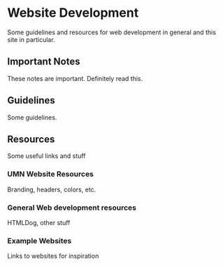 # Website Development
Some guidelines and resources for web development in general and this site in particular.

## Important Notes
These notes are important. Definitely read this.

## Guidelines
Some guidelines.

## Resources
Some useful links and stuff

### UMN Website Resources
Branding, headers, colors, etc.

### General Web development resources
HTMLDog, other stuff

### Example Websites
Links to websites for inspiration
